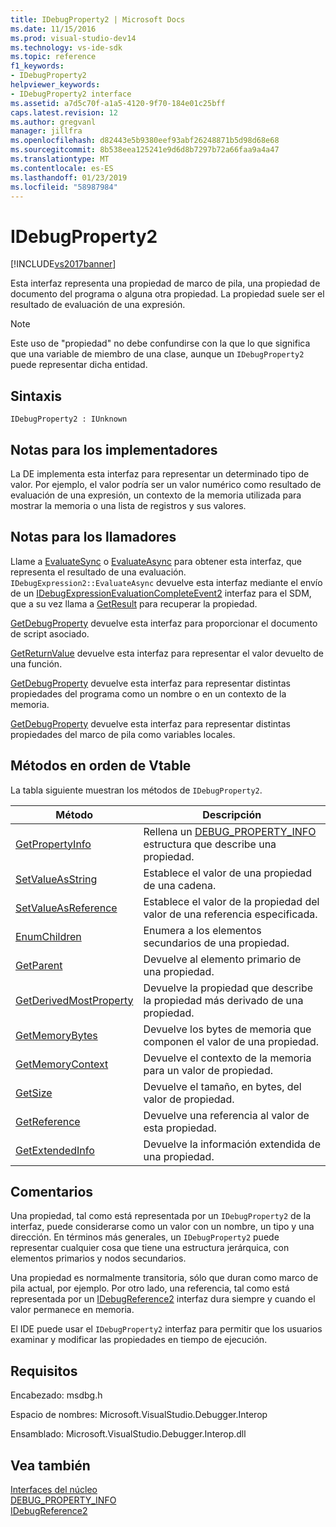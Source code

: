 ```yaml
---
title: IDebugProperty2 | Microsoft Docs
ms.date: 11/15/2016
ms.prod: visual-studio-dev14
ms.technology: vs-ide-sdk
ms.topic: reference
f1_keywords:
- IDebugProperty2
helpviewer_keywords:
- IDebugProperty2 interface
ms.assetid: a7d5c70f-a1a5-4120-9f70-184e01c25bff
caps.latest.revision: 12
ms.author: gregvanl
manager: jillfra
ms.openlocfilehash: d82443e5b9380eef93abf26248871b5d98d68e68
ms.sourcegitcommit: 8b538eea125241e9d6d8b7297b72a66faa9a4a47
ms.translationtype: MT
ms.contentlocale: es-ES
ms.lasthandoff: 01/23/2019
ms.locfileid: "58987984"
---
```

# <a name="idebugproperty2"></a>IDebugProperty2
[!INCLUDE[vs2017banner](../../../includes/vs2017banner.md)]

Esta interfaz representa una propiedad de marco de pila, una propiedad de documento del programa o alguna otra propiedad. La propiedad suele ser el resultado de evaluación de una expresión.  
  
> [!NOTE]
>  Este uso de "propiedad" no debe confundirse con la que lo que significa que una variable de miembro de una clase, aunque un `IDebugProperty2` puede representar dicha entidad.  
  
## <a name="syntax"></a>Sintaxis  
  
```  
IDebugProperty2 : IUnknown  
```  
  
## <a name="notes-for-implementers"></a>Notas para los implementadores  
 La DE implementa esta interfaz para representar un determinado tipo de valor. Por ejemplo, el valor podría ser un valor numérico como resultado de evaluación de una expresión, un contexto de la memoria utilizada para mostrar la memoria o una lista de registros y sus valores.  
  
## <a name="notes-for-callers"></a>Notas para los llamadores  
 Llame a [EvaluateSync](../../../extensibility/debugger/reference/idebugexpression2-evaluatesync.md) o [EvaluateAsync](../../../extensibility/debugger/reference/idebugexpression2-evaluateasync.md) para obtener esta interfaz, que representa el resultado de una evaluación. `IDebugExpression2::EvaluateAsync` devuelve esta interfaz mediante el envío de un [IDebugExpressionEvaluationCompleteEvent2](../../../extensibility/debugger/reference/idebugexpressionevaluationcompleteevent2.md) interfaz para el SDM, que a su vez llama a [GetResult](../../../extensibility/debugger/reference/idebugexpressionevaluationcompleteevent2-getresult.md) para recuperar la propiedad.  
  
 [GetDebugProperty](../../../extensibility/debugger/reference/idebugpropertycreateevent2-getdebugproperty.md) devuelve esta interfaz para proporcionar el documento de script asociado.  
  
 [GetReturnValue](../../../extensibility/debugger/reference/idebugreturnvalueevent2-getreturnvalue.md) devuelve esta interfaz para representar el valor devuelto de una función.  
  
 [GetDebugProperty](../../../extensibility/debugger/reference/idebugprogram2-getdebugproperty.md) devuelve esta interfaz para representar distintas propiedades del programa como un nombre o en un contexto de la memoria.  
  
 [GetDebugProperty](../../../extensibility/debugger/reference/idebugstackframe2-getdebugproperty.md) devuelve esta interfaz para representar distintas propiedades del marco de pila como variables locales.  
  
## <a name="methods-in-vtable-order"></a>Métodos en orden de Vtable  
 La tabla siguiente muestran los métodos de `IDebugProperty2`.  
  
|Método|Descripción|  
|------------|-----------------|  
|[GetPropertyInfo](../../../extensibility/debugger/reference/idebugproperty2-getpropertyinfo.md)|Rellena un [DEBUG_PROPERTY_INFO](../../../extensibility/debugger/reference/debug-property-info.md) estructura que describe una propiedad.|  
|[SetValueAsString](../../../extensibility/debugger/reference/idebugproperty2-setvalueasstring.md)|Establece el valor de una propiedad de una cadena.|  
|[SetValueAsReference](../../../extensibility/debugger/reference/idebugproperty2-setvalueasreference.md)|Establece el valor de la propiedad del valor de una referencia especificada.|  
|[EnumChildren](../../../extensibility/debugger/reference/idebugproperty2-enumchildren.md)|Enumera a los elementos secundarios de una propiedad.|  
|[GetParent](../../../extensibility/debugger/reference/idebugproperty2-getparent.md)|Devuelve al elemento primario de una propiedad.|  
|[GetDerivedMostProperty](../../../extensibility/debugger/reference/idebugproperty2-getderivedmostproperty.md)|Devuelve la propiedad que describe la propiedad más derivado de una propiedad.|  
|[GetMemoryBytes](../../../extensibility/debugger/reference/idebugproperty2-getmemorybytes.md)|Devuelve los bytes de memoria que componen el valor de una propiedad.|  
|[GetMemoryContext](../../../extensibility/debugger/reference/idebugproperty2-getmemorycontext.md)|Devuelve el contexto de la memoria para un valor de propiedad.|  
|[GetSize](../../../extensibility/debugger/reference/idebugproperty2-getsize.md)|Devuelve el tamaño, en bytes, del valor de propiedad.|  
|[GetReference](../../../extensibility/debugger/reference/idebugproperty2-getreference.md)|Devuelve una referencia al valor de esta propiedad.|  
|[GetExtendedInfo](../../../extensibility/debugger/reference/idebugproperty2-getextendedinfo.md)|Devuelve la información extendida de una propiedad.|  
  
## <a name="remarks"></a>Comentarios  
 Una propiedad, tal como está representada por un `IDebugProperty2` de la interfaz, puede considerarse como un valor con un nombre, un tipo y una dirección. En términos más generales, un `IDebugProperty2` puede representar cualquier cosa que tiene una estructura jerárquica, con elementos primarios y nodos secundarios.  
  
 Una propiedad es normalmente transitoria, sólo que duran como marco de pila actual, por ejemplo. Por otro lado, una referencia, tal como está representada por un [IDebugReference2](../../../extensibility/debugger/reference/idebugreference2.md) interfaz dura siempre y cuando el valor permanece en memoria.  
  
 El IDE puede usar el `IDebugProperty2` interfaz para permitir que los usuarios examinar y modificar las propiedades en tiempo de ejecución.  
  
## <a name="requirements"></a>Requisitos  
 Encabezado: msdbg.h  
  
 Espacio de nombres:  Microsoft.VisualStudio.Debugger.Interop  
  
 Ensamblado: Microsoft.VisualStudio.Debugger.Interop.dll  
  
## <a name="see-also"></a>Vea también  
 [Interfaces del núcleo](../../../extensibility/debugger/reference/core-interfaces.md)   
 [DEBUG_PROPERTY_INFO](../../../extensibility/debugger/reference/debug-property-info.md)   
 [IDebugReference2](../../../extensibility/debugger/reference/idebugreference2.md)
